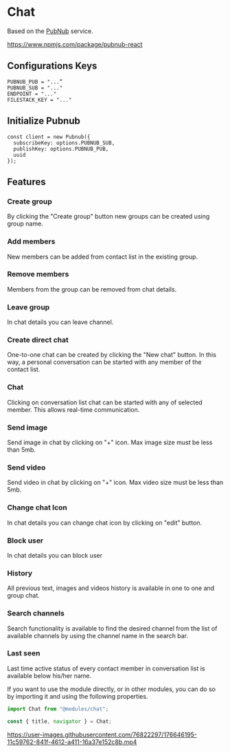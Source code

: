 # Chat

Based on the [PubNub](https://www.pubnub.com/) service.

https://www.npmjs.com/package/pubnub-react

## Configurations Keys

```
PUBNUB_PUB = "...”
PUBNUB_SUB = "..."
ENDPOINT = "..."
FILESTACK_KEY = "..."
```

## Initialize Pubnub

```
const client = new Pubnub({
  subscribeKey: options.PUBNUB_SUB,
  publishKey: options.PUBNUB_PUB,
  uuid
});
```

## Features

### Create group

By clicking the "Create group" button new groups can be created using group name.

### Add members

New members can be added from contact list in the existing group.

### Remove members

Members from the group can be removed from chat details.

### Leave group

In chat details you can leave channel.

### Create direct chat

One-to-one chat can be created by clicking the "New chat" button. In this way, a personal conversation can be started with any member of the contact list.

### Chat

Clicking on conversation list chat can be started with any of selected member. This allows real-time communication.

### Send image

Send image in chat by clicking on "+" icon. Max image size must be less than 5mb.

### Send video

Send video in chat by clicking on "+" icon. Max video size must be less than 5mb.

### Change chat Icon

In chat details you can change chat icon by clicking on "edit" button.

### Block user

In chat details you can block user

### History

All previous text, images and videos history is available in one to one and group chat.

### Search channels

Search functionality is available to find the desired channel from the list of available channels by using the channel name in the search bar.

### Last seen

Last time active status of every contact member in conversation list is available below his/her name.

If you want to use the module directly, or in other modules, you can do so by importing it and using the following properties.

```javascript
import Chat from "@modules/chat";

const { title, navigator } = Chat;
```


https://user-images.githubusercontent.com/76822297/176646195-11c59762-841f-4612-a411-16a37e152c8b.mp4

